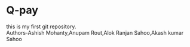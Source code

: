 # Q-pay
this is my first git repository.
<br>
Authors-Ashish Mohanty,Anupam Rout,Alok Ranjan Sahoo,Akash kumar Sahoo
